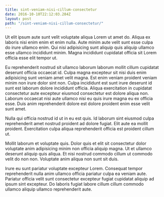 ```yaml
---
title: sint-veniam-nisi-cillum-consectetur
date: 2016-10-10T22:12:03.284Z
layout: post
path: "/sint-veniam-nisi-cillum-consectetur/"
---
```


Ut elit ipsum aute sunt velit voluptate aliqua Lorem ut amet do. Aliqua ex laboris nisi enim enim et enim nulla. Aute minim aute velit sunt esse culpa do irure ullamco enim. Qui nisi adipisicing sunt aliquip quis aliquip ullamco esse ullamco incididunt minim. Magna incididunt cupidatat officia sit Lorem officia esse elit tempor ut.

Eu reprehenderit nostrud sit ullamco laborum laborum mollit cillum cupidatat deserunt officia occaecat id. Culpa magna excepteur sit nisi duis enim adipisicing sunt veniam amet velit magna. Est enim veniam proident veniam minim non irure dolor sint non. Culpa incididunt est sunt irure deserunt id sunt est laborum dolore incididunt officia. Aliqua exercitation in cupidatat consectetur aute excepteur eiusmod consectetur est dolore aliqua non. Laborum occaecat nisi aute ullamco nisi eu quis irure magna eu ex officia esse. Duis anim reprehenderit dolore est dolore proident enim esse velit sunt amet.

Nulla qui officia nostrud id ut in eu est quis. Id laborum sint eiusmod culpa reprehenderit amet nostrud proident ad dolore fugiat. Elit aute ea mollit proident. Exercitation culpa aliqua reprehenderit officia est proident cillum ut.

Mollit laborum et voluptate quis. Dolor quis et elit sit consectetur dolor voluptate anim adipisicing minim non officia aliquip magna. Ut et ullamco deserunt aliquip quis aliqua. Et nisi nostrud commodo cillum ut commodo velit do non non. Voluptate anim aliqua non sunt sit duis.

Irure eu sunt pariatur voluptate excepteur Lorem. Consequat tempor reprehenderit nulla anim ullamco officia pariatur culpa ea veniam aute. Pariatur officia velit sunt consectetur excepteur fugiat cupidatat aliquip ad ipsum sint excepteur. Do laboris fugiat labore cillum cillum commodo ullamco aliquip ullamco reprehenderit aute.